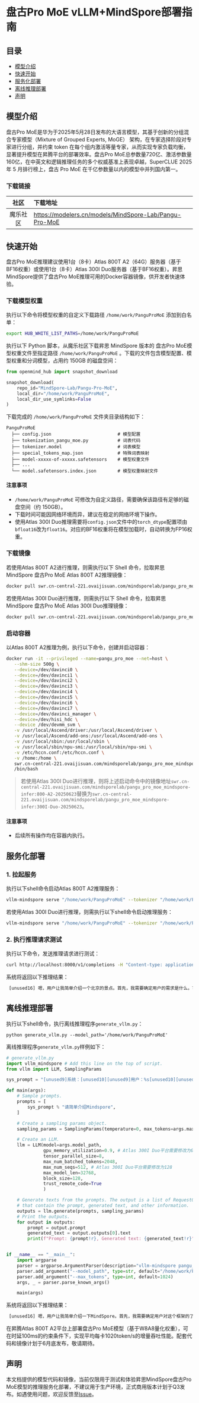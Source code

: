 # 盘古Pro MoE vLLM+MindSpore部署指南

## 目录
- [模型介绍](#模型介绍)
- [快速开始](#快速开始)
- [服务化部署](#服务化部署)
- [离线推理部署](#离线推理部署)
- [声明](#声明)

## 模型介绍
盘古Pro MoE是华为于2025年5月28日发布的大语言模型，其基于创新的分组混合专家模型（Mixture of Grouped Experts, MoGE） 架构，在专家选择阶段对专家进行分组，并约束 token 在每个组内激活等量专家，从而实现专家负载均衡，显著提升模型在昇腾平台的部署效率。盘古Pro MoE总参数量720亿、激活参数量160亿，在中英文和逻辑推理任务的多个权威基准上表现卓越，SuperCLUE 2025 年 5 月排行榜上，盘古 Pro MoE 在千亿参数量以内的模型中并列国内第一。

### 下载链接

|  社区  | 下载地址                                                      |
|:----:|:----------------------------------------------------------|
| 魔乐社区 | https://modelers.cn/models/MindSpore-Lab/Pangu-Pro-MoE |


## 快速开始
盘古Pro MoE推理建议使用1台（8卡）Atlas 800T A2（64G）服务器（基于BF16权重）或使用1台（8卡）Atlas 300I Duo服务器（基于BF16权重）。昇思MindSpore提供了盘古Pro MoE推理可用的Docker容器镜像，供开发者快速体验。

### 下载模型权重

执行以下命令将模型权重的自定义下载路径 `/home/work/PanguProMoE` 添加到白名单：

```bash
export HUB_WHITE_LIST_PATHS=/home/work/PanguProMoE
```

执行以下 Python 脚本，从魔乐社区下载昇思 MindSpore 版本的 盘古Pro MoE模型权重文件至指定路径 `/home/work/PanguProMoE` 。下载的文件包含模型配置、模型权重和分词模型，占用约 150GB 的磁盘空间：

```python
from openmind_hub import snapshot_download

snapshot_download(
    repo_id="MindSpore-Lab/Pangu-Pro-MoE",
    local_dir="/home/work/PanguProMoE",
    local_dir_use_symlinks=False
)
```

下载完成的 `/home/work/PanguProMoE` 文件夹目录结构如下：

```text
PanguProMoE
  ├── config.json                         # 模型配置
  ├── tokenization_pangu_moe.py           # 词表代码
  ├── tokenizer.model                     # 词表模型
  ├── special_tokens_map.json             # 特殊词表映射
  ├── model-xxxxx-of-xxxxx.safetensors    # 模型权重文件
  ├── ...
  └── model.safetensors.index.json        # 模型权重映射文件

```

#### 注意事项

- `/home/work/PanguProMoE` 可修改为自定义路径，需要确保该路径有足够的磁盘空间（约 150GB）。
- 下载时间可能因网络环境而异，建议在稳定的网络环境下操作。
- 使用Atlas 300I Duo推理需要将`config.json`文件中的`torch_dtype`配置项由`bfloat16`改为`float16`。对应的BF16权重将在模型加载时，自动转换为FP16权重。

### 下载镜像

若使用Atlas 800T A2进行推理，则需执行以下 Shell 命令，拉取昇思 MindSpore 盘古Pro MoE Atlas 800T A2推理镜像：

```bash
docker pull swr.cn-central-221.ovaijisuan.com/mindsporelab/pangu_pro_moe_mindspore-infer:800-A2-20250623
```

若使用Atlas 300I Duo进行推理，则需执行以下 Shell 命令，拉取昇思 MindSpore 盘古Pro MoE Atlas 300I Duo推理镜像：

```bash
docker pull swr.cn-central-221.ovaijisuan.com/mindsporelab/pangu_pro_moe_mindspore-infer:300I-Duo-20250623
```

### 启动容器

以Atlas 800T A2推理为例，执行以下命令，创建并启动容器：

```bash
docker run -it --privileged --name=pangu_pro_moe --net=host \
   --shm-size 500g \
   --device=/dev/davinci0 \
   --device=/dev/davinci1 \
   --device=/dev/davinci2 \
   --device=/dev/davinci3 \
   --device=/dev/davinci4 \
   --device=/dev/davinci5 \
   --device=/dev/davinci6 \
   --device=/dev/davinci7 \
   --device=/dev/davinci_manager \
   --device=/dev/hisi_hdc \
   --device /dev/devmm_svm \
   -v /usr/local/Ascend/driver:/usr/local/Ascend/driver \
   -v /usr/local/Ascend/add-ons:/usr/local/Ascend/add-ons \
   -v /usr/local/sbin:/usr/local/sbin \
   -v /usr/local/sbin/npu-smi:/usr/local/sbin/npu-smi \
   -v /etc/hccn.conf:/etc/hccn.conf \
   -v /home:/home \
   swr.cn-central-221.ovaijisuan.com/mindsporelab/pangu_pro_moe_mindspore-infer:800-A2-20250623 \
   /bin/bash
```

> 若使用Atlas 300I Duo进行推理，则将上述启动命令中的镜像地址`swr.cn-central-221.ovaijisuan.com/mindsporelab/pangu_pro_moe_mindspore-infer:800-A2-20250623`替换为`swr.cn-central-221.ovaijisuan.com/mindsporelab/pangu_pro_moe_mindspore-infer:300I-Duo-20250623`。

#### 注意事项

- 后续所有操作均在容器内执行。

## 服务化部署

### 1. 拉起服务

执行以下shell命令启动Atlas 800T A2推理服务：

```bash
vllm-mindspore serve "/home/work/PanguProMoE" --tokenizer "/home/work/PanguProMoE" --trust-remote-code --tensor-parallel-size=8 --gpu-memory-utilization=0.9 --max-num-batched-tokens=2048 --max-num-seqs=512 --block-size=128 --max-model-len=32768
```

若使用Atlas 300I Duo进行推理，则需执行以下shell命令启动推理服务：
```bash
vllm-mindspore serve "/home/work/PanguProMoE" --tokenizer "/home/work/PanguProMoE" --trust-remote-code --tensor-parallel-size=8 --gpu-memory-utilization=0.8 --max-num-batched-tokens=2048 --max-num-seqs=128 --block-size=128 --max-model-len=32768
```

### 2. 执行推理请求测试

执行以下命令，发送推理请求进行测试：

```bash
curl http://localhost:8000/v1/completions -H "Content-type: application/json" -d '{"model": "/home/work/PanguProMoE", "prompts": "[unused9]系统：[unused10][unused9]用户：请简单介绍一个北京的景点[unused10][unused9]助手：", "max_new_tokens": 1024, "temperature": 0.0} &
```

系统将返回以下推理结果：
```txt
 [unused16] 嗯，用户让我简单介绍一个北京的景点。首先，我需要确定用户的需求是什么。可能他们计划去北京旅游，或者在做相关的项目，需要快速了解一个景点。用户提到“简单介绍”，所以不需要太详细的信息，但关键点要涵盖到。\n\n接下来，我得选一个北京最有代表性的景点。故宫肯定是首选，因为它不仅是北京的标志性建筑，也是世界文化遗产，知名度高，信息也容易整理。不过，也有可能用户想了解其他景点，比如长城、颐和园或者天坛。但考虑到故宫的综合性，可能更适合作为例子。\n\n然后，我需要确定介绍的结构。通常包括名称、位置、历史背景、主要看点、特色以及参观提示。这样用户能快速获取关键信息。比如故宫的历史背景，从明朝开始，建筑规模，文物收藏，这些都是重点。\n\n还要注意语言简洁，避免使用复杂术语。比如提到“世界最大宫殿建筑群”这样的数据，既准确又易懂。另外，参观提示部分也很重要，比如开放时间和提前预约，这对游客来说很实用。\n\n可能用户没有说出来的深层需求是希望了解如何有效参观故宫，或者有什么特别值得注意的地方。所以除了基本介绍，加入一些实用信息会更好。比如提到最佳参观时间避开节假日，或者推荐路线，但用户要求简单，所以可能不需要太详细。\n\n另外，要检查有没有错误信息。比如故宫的占地面积、房间数量这些数据是否准确。确认无误后，再组织语言，确保流畅自然。最后，用友好的结尾邀请用户进一步提问，增加互动性。 [unused17] 好的！这里为您介绍北京著名的**故宫博物院**（简称故宫）：\n\n**故宫**是中国明清两代的皇家宫殿，位于北京市中心，旧称“紫禁城”，始建于明永乐四年（1406年），历时14年建成。它是世界现存最大、保存最完整的木质结构古建筑群，1987年被列为世界文化遗产。\n\n**主要看点**：  \n1. **建筑群**：以太和殿、中和殿、保和殿为中心，对称布局，体现古代皇家建筑的恢弘与对称美学。  \n2. **文物藏品**：馆藏近200万件文物，包括陶瓷、书画、宫廷器具等，如《清明上河图》真迹曾在此展出。  \n3. **文化体验**：可参与“故宫讲解”或观看《石渠宝笈》等专题展览，感受历史与艺术的交融。  \n\n**特色**：  \n- 占地面积72万平方米，有9999间房屋（实为约8707间）。  \n- 四季景色各异，春天的海棠、秋天的银杏尤为迷人。  \n\n**参观提示**：  \n- 需提前通过官网或小程序预约购票（旺季约60元/人）。  \n- 建议预留半天至一天时间，跟随导览路线深入了解。  \n\n故宫不仅是中国历史的见证，更是全球游客了解中国传统文化的窗口。如果有具体需求，可以进一步探讨哦！
```


## 离线推理部署

执行以下shell命令，执行离线推理程序`generate_vllm.py`：
```shell
python generate_vllm.py --model_path='/home/work/PanguProMoE'
```

离线推理程序`generate_vllm.py`样例如下：
```python
# generate_vllm.py
import vllm_mindspore # Add this line on the top of script.
from vllm import LLM, SamplingParams

sys_prompt = "[unused9]系统：[unused10][unused9]用户：%s[unused10][unused9]助手："

def main(args):
    # Sample prompts.
    prompts = [
        sys_prompt % "请简单介绍Mindspore",
    ]

    # Create a sampling params object.
    sampling_params = SamplingParams(temperature=0, max_tokens=args.max_tokens)

    # Create an LLM.
    llm = LLM(model=args.model_path,
              gpu_memory_utilization=0.9, # Atlas 300I Duo平台需要修改为0.8
              tensor_parallel_size=8,
              max_num_batched_tokens=2048,
              max_num_seqs=512, # Atlas 300I Duo平台需要修改为128
              max_model_len=32768,
              block_size=128,
              trust_remote_code=True
              )

    # Generate texts from the prompts. The output is a list of RequestOutput objects
    # that contain the prompt, generated text, and other information.
    outputs = llm.generate(prompts, sampling_params)
    # Print the outputs.
    for output in outputs:
        prompt = output.prompt
        generated_text = output.outputs[0].text
        print(f"Prompt: {prompt!r}, Generated text: {generated_text!r}")


if __name__ == "__main__":
    import argparse
    parser = argparse.ArgumentParser(description="vllm-mindspore pangu_pro_moe demo")
    parser.add_argument("--model_path", type=str, default="/home/work/PanguProMoE")
    parser.add_argument("--max_tokens", type=int, default=1024)
    args, _ = parser.parse_known_args()

    main(args)
```

系统将返回以下推理结果：
```txt
 [unused16] 嗯，用户让我简单介绍一下MindSpore。首先，我需要确定用户对这个框架的了解程度。可能他们听说过TensorFlow或PyTorch，但不太清楚MindSpore有什么不同。我应该先介绍MindSpore的基本信息，比如它是华为开发的，开源的深度学习框架。\n\n接下来，用户可能想知道为什么选择MindSpore而不是其他框架。这时候需要提到它的跨平台特性，支持云端、边缘和移动端，这对现在的AI应用很重要。另外，自动并行和异构计算支持也是华为的优势，特别是结合他们的硬件产品，比如昇腾芯片，这点应该强调。\n\n然后，用户可能关心它的易用性。MindSpore的API设计是否友好，有没有像PyTorch那样的动态图机制，这对开发者来说很重要。还有模型可视化工具，能帮助调试和理解模型结构，这也是一个卖点。\n\n性能方面，自动混合精度和高效推理是关键点，特别是对于企业用户来说，推理速度直接影响应用效果。另外，隐私保护功能，比如联邦学习和差分隐私，可能对处理敏感数据的用户很有用，这也是当前的热点话题。\n\n生态方面，需要提到社区支持和与其他框架的兼容性，比如ONNX和TensorFlow的模型转换，这样用户知道迁移成本不高。最后，适用场景部分，可以举几个例子，比如计算机视觉、自然语言处理，还有华为在边缘计算上的应用，比如手机和物联网设备。\n\n可能用户没有明确说出来的需求是，他们可能在考虑是否从其他框架迁移到MindSpore，或者寻找适合他们项目的框架。所以需要强调MindSpore的优势，比如分布式训练的简便性，跨平台部署，以及华为的硬件支持，这些可能成为他们选择的关键因素。\n\n需要避免使用太多技术术语，保持解释简洁明了。同时，确保覆盖主要特点，让用户有一个全面的了解，但不过于深入细节。最后，总结适用场景，帮助他们判断是否适合他们的需求。 [unused17] MindSpore 是华为公司开发的**开源深度学习框架**，旨在为开发者提供高效、灵活且易于使用的工具，支持人工智能模型的开发、训练和部署。以下是其核心特点和优势：\n\n---\n\n### **核心特性**\n1. **跨平台支持**  \n   - 支持云端、边缘设备（如手机、IoT设备）和云端服务器等多种部署场景，适配华为昇腾（Ascend）芯片、GPU（如英伟达）和CPU。\n   - 提供**异构计算**能力，可自动分配计算资源，优化性能。\n\n2. **自动并行与分布式训练**  \n   - 独创的**自动并行技术**（Auto Parallel），简化大规模分布式训练，提升计算效率。\n   - 支持数据并行、模型并行等多种策略，适合处理复杂模型和大规模数据集。\n\n3. **动态图与静态图融合**  \n   - 结合动态图的灵活性和静态图的优化优势，开发者可通过**Eager模式**（动态图）快速调试，通过**Graph模式**（静态图）提升训练效率。\n\n4. **模型可视化与调试工具**  \n   - 提供模型结构可视化工具（如MindSpore ModelZoo），帮助开发者直观理解模型架构和计算流程。\n\n5. **高效推理与优化**  \n   - 支持自动混合精度（AMP）、算子融合等技术，显著提升推理速度，降低资源消耗。\n\n6. **隐私保护**  \n   - 集成联邦学习、差分隐私等技术，适用于医疗、金融等敏感数据场景。\n\n---\n\n### **优势亮点**\n- **易用性**：API设计简洁，兼容PyTorch、TensorFlow等框架的编程习惯，降低学习成本。\n- **性能优异**：针对华为昇腾芯片深度优化，在昇腾硬件上性能领先。\n- **开源生态**：开放源代码（GitHub托管），拥有活跃社区和丰富的预训练模型库（ModelZoo）。\n- **跨框架兼容**：支持ONNX、TensorFlow模型转换，方便与其他框架协同使用。\n\n---\n\n### **适用场景**\n- **计算机视觉**：图像分类、目标检测、视频分析等。\n- **自然语言处理**：文本生成、机器翻译、情感分析等。\n- **语音处理**：语音识别、语音合成。\n- **边缘AI**：轻量化模型部署到手机、无人机等设备。\n- **科学研究**：如药物研发、气象预测等领域的数值模拟。\n\n---\n\n### **华为生态协同**\nMindSpore 与华为云（ModelArts）、昇腾AI处理器（Ascend）深度集成，提供端到端的AI解决方案，尤其适合需要高性能计算和低延迟部署的场景。\n\n如果需要快速上手，可以参考官方文档和示例代码：[MindSpore官网](https://www.mindspore.cn/)。
```

在昇腾Atlas 800T A2平台上部署盘古Pro MoE模型（基于W8A8量化权重），可在时延100ms的约束条件下，实现平均每卡1020token/s的增量吞吐性能。配套代码和镜像计划于6月底发布，敬请期待。

## 声明
本文档提供的模型代码和镜像，当前仅限用于测试和体验昇思MindSpore盘古Pro MoE模型的推理服务化部署，不建议用于生产环境，正式商用版本计划于Q3发布。如遇使用问题，欢迎反馈至[Issue](https://gitee.com/mindspore/vllm-mindspore/issues/new)。